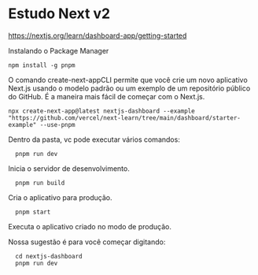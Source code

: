 # Estudo Next v2

https://nextjs.org/learn/dashboard-app/getting-started

Instalando o Package Manager
```
npm install -g pnpm
```

O comando create-next-appCLI permite que você crie um novo aplicativo Next.js usando o modelo padrão ou um exemplo de um repositório público do GitHub. É a maneira mais fácil de começar com o Next.js.

```
npx create-next-app@latest nextjs-dashboard --example "https://github.com/vercel/next-learn/tree/main/dashboard/starter-example" --use-pnpm
```

Dentro da pasta, vc pode executar vários comandos:
```
  pnpm run dev
```
   Inicia o servidor de desenvolvimento.
```
  pnpm run build
```
   Cria o aplicativo para produção.
```
  pnpm start
```
   Executa o aplicativo criado no modo de produção.

Nossa sugestão é para você começar digitando:
```
  cd nextjs-dashboard
  pnpm run dev
```
